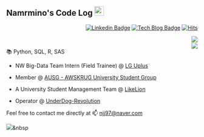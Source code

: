 ## Namrmino's Code Log <img src="https://media.giphy.com/media/hvRJCLFzcasrR4ia7z/giphy.gif" width="25px">

<div align=right>
  
[![Linkedin Badge](https://img.shields.io/badge/-LinkedIn-blue?style=flat-square&logo=Linkedin&logoColor=white&link=https://www.linkedin.com/in/jeongjaenam/)](https://www.linkedin.com/in/jeongjaenam/)
[![Tech Blog Badge](http://img.shields.io/badge/-Tech%20blog-black?style=flat-square&logo=github&link=https://namrmino.tistory.com/)](https://namrmino.tistory.com/)
[![Hits](https://hits.seeyoufarm.com/api/count/incr/badge.svg?url=https%3A%2F%2Fgithub.com%2Fnamrmino&count_bg=%23628217&title_bg=%23000000&icon=github.svg&icon_color=#FFFFFF&title=HITS&edge_flat=false)](https://hits.seeyoufarm.com)

</div>

<img align='right' src="https://github-readme-stats.vercel.app/api/top-langs/?username=namrmino&layout=compact&hide=Jupyter%20notebook">
<br>
<img align='right' src="https://github-readme-stats.vercel.app/api?username=namrmino&count_private=true&show_icons=true">


📚 Python, SQL, R, SAS  <br> 

- NW Big-Data Team Intern (Field Trainee) @ [LG Uplus](http://www.uplus.co.kr/cmg/kore/info/pklu/RetrievePkLuIntroduce.hpi?mid=10349)

- Member @ [AUSG - AWSKRUG University Student Group](https://ausg.me/)

- A University Student Management Team @ [LikeLion](https://www.likelion.net/)

- Operator @ [UnderDog-Revolution](https://www.notion.so/UnderDog-Revolution-156b01ee50e544a88cb0f2de6de943a9)


Feel free to contact me directly at 📫 njj97@naver.com


<img src="https://img.shields.io/badge/쓰고자하는_텍스트-컬러코드?style=flat-square&logo=simpleicons에서_아이콘이름&logoColor=white"/></a>&nbsp
